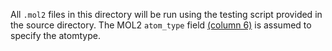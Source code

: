 All `.mol2` files in this directory will be run using the testing script
provided in the source directory. The MOL2 `atom_type` field 
[(column 6)](http://chemyang.ccnu.edu.cn/ccb/server/AIMMS/mol2.pdf)
is assumed to specify the atomtype.